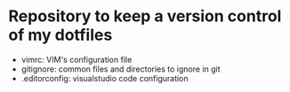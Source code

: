 # Repository to keep a version control of my dotfiles

- vimrc: VIM's configuration file
- gitignore: common files and directories to ignore in git
- .editorconfig: visualstudio code configuration
